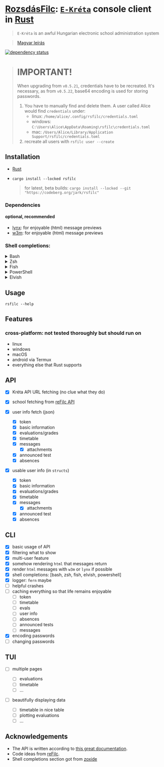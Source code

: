 # [RozsdásFilc](https://codeberg.org/jark/rsfilc): [`E-Kréta`](https://www.e-kreta.hu/) console client in [Rust](https://rust-lang.org)

> `E-Kréta` is an awful Hungarian electronic school administration system

> [Magyar leírás](README.hu.md)

[![dependency status](https://deps.rs/repo/codeberg/jark/rsfilc/status.svg)](https://deps.rs/repo/codeberg/jark/rsfilc)

> # IMPORTANT!
>
> When upgrading from `v0.5.21`, credentials have to be recreated.
> It's necessary, as from `v0.5.22`, base64 encoding is used for storing passwords.
>
> 1. You have to manually find and delete them. A user called Alice would find `credentials` under:
>     - linux: `/home/alice/.config/rsfilc/credentials.toml`
>     - windows: `C:\Users\Alice\AppData\Roaming\rsfilc\credentials.toml`
>     - mac: `/Users/Alice/Library/Application Support/rsfilc/credentials.toml`
> 2. recreate all users with `rsfilc user --create`

## Installation

-   [Rust](https://rustup.rs)
-   `cargo install --locked rsfilc`

    > for latest, beta builds: `cargo install --locked --git "https://codeberg.org/jark/rsfilc"`

### Dependencies

#### optional, recommended

-   [lynx](https://lynx.browser.org/): for enjoyable (html) message previews
-   [w3m](https://w3m.sourceforge.net/): for enjoyable (html) message previews

### Shell completions:

   <details>
   <summary>Bash</summary>

> Add this to the <ins>**end**</ins> of your config file (usually `~/.bashrc`):
>
> ```sh
> eval "$(rsfilc completions bash)"
> ```

   </details>

   <details>
   <summary>Zsh</summary>

> Add this to the <ins>**end**</ins> of your config file (usually `~/.zshrc`):
>
> ```sh
> eval "$(rsfilc completions zsh)"
> ```
>
> For completions to work, the above line must be added _after_ `compcompletions` is
> called. You may have to rebuild your completions cache by running
> `rm ~/.zcompdump*; compcompletions`.

   </details>

   <details>
   <summary>Fish</summary>

> Add this to the <ins>**end**</ins> of your config file (usually `~/.config/fish/config.fish`):
>
> ```fish
> rsfilc completions fish | source
> ```

   </details>

   <details>
   <summary>PowerShell</summary>

> Add this to the <ins>**end**</ins> of your config file (find it by running `echo $profile` in PowerShell):
>
> ```powershell
> Invoke-Expression (& { (rsfilc completions powershell | Out-String) })
> ```

   </details>

   <details>
   <summary>Elvish</summary>

> Add this to the <ins>**end**</ins> of your config file (usually `~/.elvish/rc.elv`):
>
> ```sh
> eval (rsfilc completions elvish | slurp)
> ```
>
> **Note**
> RsFilc only supports elvish v0.18.0 and above.

   </details>

## Usage

`rsfilc --help`

## Features

### cross-platform: not tested thoroughly but should run on

-   linux
-   windows
-   macOS
-   android via Termux
-   everything else that Rust supports

## API

-   [x] Kréta API URL fetching (no clue what they do)
-   [x] school fetching from [reFilc API](https://api.refilc.hu/v1/public/school-list)

-   [x] user info fetch (json)

    -   [x] token
    -   [x] basic information
    -   [x] evaluations/grades
    -   [x] timetable
    -   [x] messages
        -   [x] attachments
    -   [x] announced test
    -   [x] absences

-   [x] usable user info (in `structs`)

    -   [x] token
    -   [x] basic information
    -   [x] evaluations/grades
    -   [x] timetable
    -   [x] messages
        -   [x] attachments
    -   [x] announced test
    -   [x] absences

## CLI

-   [x] basic usage of API
-   [x] filtering what to show
-   [x] multi-user feature
-   [x] somehow rendering `html` that messages return
-   [x] render `html` messages with `w3m` or `lynx` if possible
-   [x] shell completions: [bash, zsh, fish, elvish, powershell]
-   [x] logger: `fern` maybe
-   [ ] helpful crashes
-   [ ] caching everything so that life remains enjoyable
    -   [ ] token
    -   [ ] timetable
    -   [ ] evals
    -   [ ] user info
    -   [ ] absences
    -   [ ] announced tests
    -   [ ] messages
-   [x] encoding passwords
-   [ ] changing passwords

## TUI

-   [ ] multiple pages

    -   [ ] evaluations
    -   [ ] timetable
    -   [ ] ...

-   [ ] beautifully displaying data
    -   [ ] timetable in nice table
    -   [ ] plotting evaluations
    -   [ ] ...

## Acknowledgements

-   The API is written according to [this great documentation](https://github.com/bczsalba/ekreta-docs-v3).
-   Code ideas from [reFilc](https://github.com/refilc/naplo).
-   Shell completions section got from [zoxide](https://github.com/ajeetdsouza/zoxide)
